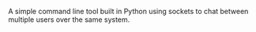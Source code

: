 A simple command line tool built in Python using sockets to chat between multiple users over the same system.
